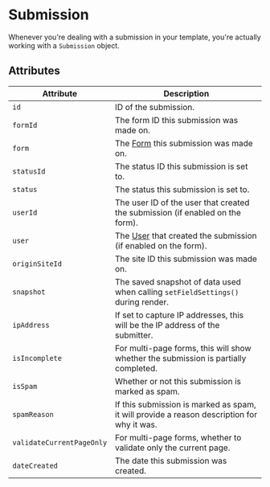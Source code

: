# Submission

Whenever you're dealing with a submission in your template, you're actually working with a `Submission` object.

## Attributes

Attribute | Description
--- | ---
`id` | ID of the submission.
`formId` | The form ID this submission was made on.
`form` | The [Form](docs:developers/form) this submission was made on.
`statusId` | The status ID this submission is set to.
`status` | The status this submission is set to.
`userId` | The user ID of the user that created the submission (if enabled on the form).
`user` | The [User](https://docs.craftcms.com/api/v3/craft-elements-user.html) that created the submission (if enabled on the form).
`originSiteId` | The site ID this submission was made on.
`snapshot` | The saved snapshot of data used when calling `setFieldSettings()` during render.
`ipAddress` | If set to capture IP addresses, this will be the IP address of the submitter.
`isIncomplete` | For multi-page forms, this will show whether the submission is partially completed.
`isSpam` | Whether or not this submission is marked as spam.
`spamReason` | If this submission is marked as spam, it will provide a reason description for why it was.
`validateCurrentPageOnly` | For multi-page forms, whether to validate only the current page.
`dateCreated` | The date this submission was created.
